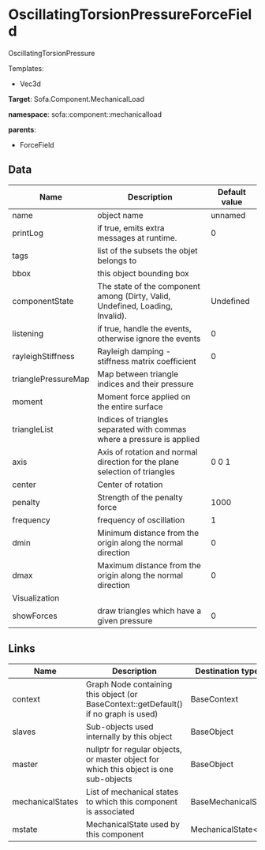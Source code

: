 # OscillatingTorsionPressureForceField

OscillatingTorsionPressure


Templates:

- Vec3d

__Target__: Sofa.Component.MechanicalLoad

__namespace__: sofa::component::mechanicalload

__parents__:

- ForceField

## Data

<table>
    <thead>
        <tr>
            <th>Name</th>
            <th>Description</th>
            <th>Default value</th>
        </tr>
    </thead>
    <tbody>
	<tr>
		<td>name</td>
		<td>
object name
		</td>
		<td>unnamed</td>
	</tr>
	<tr>
		<td>printLog</td>
		<td>
if true, emits extra messages at runtime.
		</td>
		<td>0</td>
	</tr>
	<tr>
		<td>tags</td>
		<td>
list of the subsets the objet belongs to
		</td>
		<td></td>
	</tr>
	<tr>
		<td>bbox</td>
		<td>
this object bounding box
		</td>
		<td></td>
	</tr>
	<tr>
		<td>componentState</td>
		<td>
The state of the component among (Dirty, Valid, Undefined, Loading, Invalid).
		</td>
		<td>Undefined</td>
	</tr>
	<tr>
		<td>listening</td>
		<td>
if true, handle the events, otherwise ignore the events
		</td>
		<td>0</td>
	</tr>
	<tr>
		<td>rayleighStiffness</td>
		<td>
Rayleigh damping - stiffness matrix coefficient
		</td>
		<td>0</td>
	</tr>
	<tr>
		<td>trianglePressureMap</td>
		<td>
Map between triangle indices and their pressure
		</td>
		<td></td>
	</tr>
	<tr>
		<td>moment</td>
		<td>
Moment force applied on the entire surface
		</td>
		<td></td>
	</tr>
	<tr>
		<td>triangleList</td>
		<td>
Indices of triangles separated with commas where a pressure is applied
		</td>
		<td></td>
	</tr>
	<tr>
		<td>axis</td>
		<td>
Axis of rotation and normal direction for the plane selection of triangles
		</td>
		<td>0 0 1</td>
	</tr>
	<tr>
		<td>center</td>
		<td>
Center of rotation
		</td>
		<td></td>
	</tr>
	<tr>
		<td>penalty</td>
		<td>
Strength of the penalty force
		</td>
		<td>1000</td>
	</tr>
	<tr>
		<td>frequency</td>
		<td>
frequency of oscillation
		</td>
		<td>1</td>
	</tr>
	<tr>
		<td>dmin</td>
		<td>
Minimum distance from the origin along the normal direction
		</td>
		<td>0</td>
	</tr>
	<tr>
		<td>dmax</td>
		<td>
Maximum distance from the origin along the normal direction
		</td>
		<td>0</td>
	</tr>
	<tr>
		<td colspan="3">Visualization</td>
	</tr>
	<tr>
		<td>showForces</td>
		<td>
draw triangles which have a given pressure
		</td>
		<td>0</td>
	</tr>

</tbody>
</table>

## Links


| Name | Description | Destination type name |
| ---- | ----------- | --------------------- |
|context|Graph Node containing this object (or BaseContext::getDefault() if no graph is used)|BaseContext|
|slaves|Sub-objects used internally by this object|BaseObject|
|master|nullptr for regular objects, or master object for which this object is one sub-objects|BaseObject|
|mechanicalStates|List of mechanical states to which this component is associated|BaseMechanicalState|
|mstate|MechanicalState used by this component|MechanicalState&lt;Vec3d&gt;|

